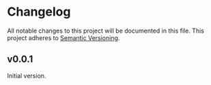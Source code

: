 # Changelog

All notable changes to this project will be documented in this
file. This project adheres to [Semantic Versioning](http://semver.org/).

## v0.0.1

Initial version.